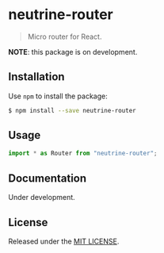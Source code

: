 # neutrine-router

> Micro router for React.

**NOTE**: this package is on development.  

## Installation 

Use `npm` to install the package:

```bash
$ npm install --save neutrine-router
```

## Usage

```javascript
import * as Router from "neutrine-router";
```

## Documentation

Under development.

## License

Released under the [MIT LICENSE](./LICENSE).

